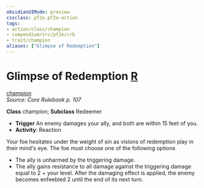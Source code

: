 ```yaml
---
obsidianUIMode: preview
cssclass: pf2e,pf2e-action
tags:
- action/class/champion
- compendium/src/pf2e/crb
- trait/champion
aliases: ["Glimpse of Redemption"]
---
```

# Glimpse of Redemption [R](../core-rulebook/chapter-9-playing-the-game.md#Actions "Reaction")
[champion](../traits/champion.md)  
*Source: Core Rulebook p. 107*  

**Class** champion; **Subclass** Redeemer
- **Trigger** An enemy damages your ally, and both are within 15 feet of you.
- **Activity**: Reaction

Your foe hesitates under the weight of sin as visions of redemption play in their mind's eye. The foe must choose one of the following options

- The ally is unharmed by the triggering damage.
- The ally gains resistance to all damage against the triggering damage equal to 2 + your level. After the damaging effect is applied, the enemy becomes enfeebled 2 until the end of its next turn.